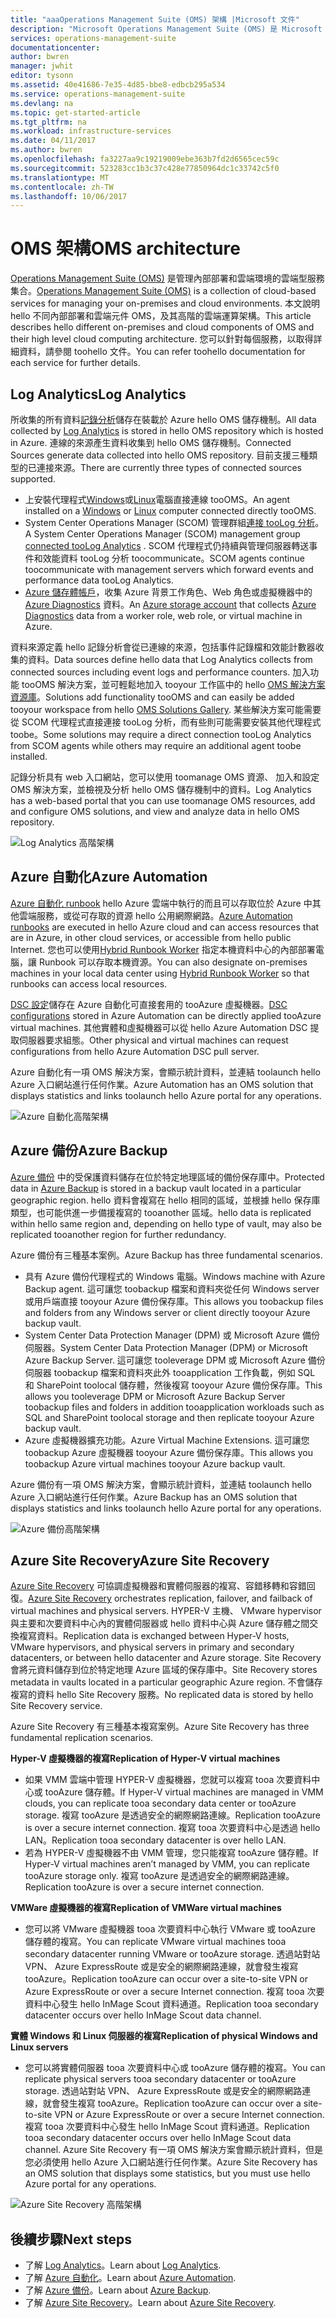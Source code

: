 ```yaml
---
title: "aaaOperations Management Suite (OMS) 架構 |Microsoft 文件"
description: "Microsoft Operations Management Suite (OMS) 是 Microsoft 的雲端型 IT 管理解決方案，可協助您管理並保護內部部署和雲端基礎結構。  這份文件識別包含在 OMS 中的 hello 不同服務，並提供連結 tootheir 詳細內容。"
services: operations-management-suite
documentationcenter: 
author: bwren
manager: jwhit
editor: tysonn
ms.assetid: 40e41686-7e35-4d85-bbe8-edbcb295a534
ms.service: operations-management-suite
ms.devlang: na
ms.topic: get-started-article
ms.tgt_pltfrm: na
ms.workload: infrastructure-services
ms.date: 04/11/2017
ms.author: bwren
ms.openlocfilehash: fa3227aa9c19219009ebe363b7fd2d6565cec59c
ms.sourcegitcommit: 523283cc1b3c37c428e77850964dc1c33742c5f0
ms.translationtype: MT
ms.contentlocale: zh-TW
ms.lasthandoff: 10/06/2017
---
```

# <a name="oms-architecture"></a><span data-ttu-id="fc425-104">OMS 架構</span><span class="sxs-lookup"><span data-stu-id="fc425-104">OMS architecture</span></span>
<span data-ttu-id="fc425-105">[Operations Management Suite (OMS)](https://azure.microsoft.com/documentation/services/operations-management-suite/) 是管理內部部署和雲端環境的雲端型服務集合。</span><span class="sxs-lookup"><span data-stu-id="fc425-105">[Operations Management Suite (OMS)](https://azure.microsoft.com/documentation/services/operations-management-suite/) is a collection of cloud-based services for managing your on-premises and cloud environments.</span></span>  <span data-ttu-id="fc425-106">本文說明 hello 不同內部部署和雲端元件 OMS，及其高階的雲端運算架構。</span><span class="sxs-lookup"><span data-stu-id="fc425-106">This article describes hello different on-premises and cloud components of OMS and their high level cloud computing architecture.</span></span>  <span data-ttu-id="fc425-107">您可以針對每個服務，以取得詳細資料，請參閱 toohello 文件。</span><span class="sxs-lookup"><span data-stu-id="fc425-107">You can refer toohello documentation for each service for further details.</span></span>

## <a name="log-analytics"></a><span data-ttu-id="fc425-108">Log Analytics</span><span class="sxs-lookup"><span data-stu-id="fc425-108">Log Analytics</span></span>
<span data-ttu-id="fc425-109">所收集的所有資料[記錄分析](https://azure.microsoft.com/documentation/services/log-analytics/)儲存在裝載於 Azure hello OMS 儲存機制。</span><span class="sxs-lookup"><span data-stu-id="fc425-109">All data collected by [Log Analytics](https://azure.microsoft.com/documentation/services/log-analytics/) is stored in hello OMS repository which is hosted in Azure.</span></span>  <span data-ttu-id="fc425-110">連線的來源產生資料收集到 hello OMS 儲存機制。</span><span class="sxs-lookup"><span data-stu-id="fc425-110">Connected Sources generate data collected into hello OMS repository.</span></span>  <span data-ttu-id="fc425-111">目前支援三種類型的已連接來源。</span><span class="sxs-lookup"><span data-stu-id="fc425-111">There are currently three types of connected sources supported.</span></span>

* <span data-ttu-id="fc425-112">上安裝代理程式[Windows](../log-analytics/log-analytics-windows-agents.md)或[Linux](../log-analytics/log-analytics-linux-agents.md)電腦直接連線 tooOMS。</span><span class="sxs-lookup"><span data-stu-id="fc425-112">An agent installed on a [Windows](../log-analytics/log-analytics-windows-agents.md) or [Linux](../log-analytics/log-analytics-linux-agents.md) computer connected directly tooOMS.</span></span>
* <span data-ttu-id="fc425-113">System Center Operations Manager (SCOM) 管理群組[連接 tooLog 分析](../log-analytics/log-analytics-om-agents.md)。</span><span class="sxs-lookup"><span data-stu-id="fc425-113">A System Center Operations Manager (SCOM) management group [connected tooLog Analytics](../log-analytics/log-analytics-om-agents.md) .</span></span>  <span data-ttu-id="fc425-114">SCOM 代理程式仍持續與管理伺服器轉送事件和效能資料 tooLog 分析 toocommunicate。</span><span class="sxs-lookup"><span data-stu-id="fc425-114">SCOM agents continue toocommunicate with management servers which forward events and performance data tooLog Analytics.</span></span>
* <span data-ttu-id="fc425-115">[Azure 儲存體帳戶](../log-analytics/log-analytics-azure-storage.md)，收集 Azure 背景工作角色、Web 角色或虛擬機器中的 [Azure Diagnostics](../cloud-services/cloud-services-dotnet-diagnostics.md) 資料。</span><span class="sxs-lookup"><span data-stu-id="fc425-115">An [Azure storage account](../log-analytics/log-analytics-azure-storage.md) that collects [Azure Diagnostics](../cloud-services/cloud-services-dotnet-diagnostics.md) data from a worker role, web role, or virtual machine in Azure.</span></span>

<span data-ttu-id="fc425-116">資料來源定義 hello 記錄分析會從已連線的來源，包括事件記錄檔和效能計數器收集的資料。</span><span class="sxs-lookup"><span data-stu-id="fc425-116">Data sources define hello data that Log Analytics collects from connected sources including event logs and performance counters.</span></span>  <span data-ttu-id="fc425-117">加入功能 tooOMS 解決方案，並可輕鬆地加入 tooyour 工作區中的 hello [OMS 解決方案資源庫](../log-analytics/log-analytics-add-solutions.md)。</span><span class="sxs-lookup"><span data-stu-id="fc425-117">Solutions add functionality tooOMS and can easily be added tooyour workspace from hello [OMS Solutions Gallery](../log-analytics/log-analytics-add-solutions.md).</span></span>  <span data-ttu-id="fc425-118">某些解決方案可能需要從 SCOM 代理程式直接連接 tooLog 分析，而有些則可能需要安裝其他代理程式 toobe。</span><span class="sxs-lookup"><span data-stu-id="fc425-118">Some solutions may require a direct connection tooLog Analytics from SCOM agents while others may require an additional agent toobe installed.</span></span>

<span data-ttu-id="fc425-119">記錄分析具有 web 入口網站，您可以使用 toomanage OMS 資源、 加入和設定 OMS 解決方案，並檢視及分析 hello OMS 儲存機制中的資料。</span><span class="sxs-lookup"><span data-stu-id="fc425-119">Log Analytics has a web-based portal that you can use toomanage OMS resources, add and configure OMS solutions, and view and analyze data in hello OMS repository.</span></span>

![Log Analytics 高階架構](media/operations-management-suite-architecture/log-analytics.png)

## <a name="azure-automation"></a><span data-ttu-id="fc425-121">Azure 自動化</span><span class="sxs-lookup"><span data-stu-id="fc425-121">Azure Automation</span></span>
<span data-ttu-id="fc425-122">[Azure 自動化 runbook](http://azure.microsoft.com/documentation/services/automation) hello Azure 雲端中執行的而且可以存取位於 Azure 中其他雲端服務，或從可存取的資源 hello 公用網際網路。</span><span class="sxs-lookup"><span data-stu-id="fc425-122">[Azure Automation runbooks](http://azure.microsoft.com/documentation/services/automation) are executed in hello Azure cloud and can access resources that are in Azure, in other cloud services, or accessible from hello public Internet.</span></span>  <span data-ttu-id="fc425-123">您也可以使用[Hybrid Runbook Worker](../automation/automation-hybrid-runbook-worker.md) 指定本機資料中心的內部部署電腦，讓 Runbook 可以存取本機資源。</span><span class="sxs-lookup"><span data-stu-id="fc425-123">You can also designate on-premises machines in your local data center using [Hybrid Runbook Worker](../automation/automation-hybrid-runbook-worker.md) so that runbooks can access local resources.</span></span>

<span data-ttu-id="fc425-124">[DSC 設定](../automation/automation-dsc-overview.md)儲存在 Azure 自動化可直接套用的 tooAzure 虛擬機器。</span><span class="sxs-lookup"><span data-stu-id="fc425-124">[DSC configurations](../automation/automation-dsc-overview.md) stored in Azure Automation can be directly applied tooAzure virtual machines.</span></span>  <span data-ttu-id="fc425-125">其他實體和虛擬機器可以從 hello Azure Automation DSC 提取伺服器要求組態。</span><span class="sxs-lookup"><span data-stu-id="fc425-125">Other physical and virtual machines can request configurations from hello Azure Automation DSC pull server.</span></span>

<span data-ttu-id="fc425-126">Azure 自動化有一項 OMS 解決方案，會顯示統計資料，並連結 toolaunch hello Azure 入口網站進行任何作業。</span><span class="sxs-lookup"><span data-stu-id="fc425-126">Azure Automation has an OMS solution that displays statistics and links toolaunch hello Azure portal for any operations.</span></span>

![Azure 自動化高階架構](media/operations-management-suite-architecture/automation.png)

## <a name="azure-backup"></a><span data-ttu-id="fc425-128">Azure 備份</span><span class="sxs-lookup"><span data-stu-id="fc425-128">Azure Backup</span></span>
<span data-ttu-id="fc425-129">[Azure 備份](http://azure.microsoft.com/documentation/services/backup) 中的受保護資料儲存在位於特定地理區域的備份保存庫中。</span><span class="sxs-lookup"><span data-stu-id="fc425-129">Protected data in [Azure Backup](http://azure.microsoft.com/documentation/services/backup) is stored in a backup vault located in a particular geographic region.</span></span>  <span data-ttu-id="fc425-130">hello 資料會複寫在 hello 相同的區域，並根據 hello 保存庫類型，也可能供進一步備援複寫的 tooanother 區域。</span><span class="sxs-lookup"><span data-stu-id="fc425-130">hello data is replicated within hello same region and, depending on hello type of vault, may also be replicated tooanother region for further redundancy.</span></span>

<span data-ttu-id="fc425-131">Azure 備份有三種基本案例。</span><span class="sxs-lookup"><span data-stu-id="fc425-131">Azure Backup has three fundamental scenarios.</span></span>

* <span data-ttu-id="fc425-132">具有 Azure 備份代理程式的 Windows 電腦。</span><span class="sxs-lookup"><span data-stu-id="fc425-132">Windows machine with Azure Backup agent.</span></span>  <span data-ttu-id="fc425-133">這可讓您 toobackup 檔案和資料夾從任何 Windows server 或用戶端直接 tooyour Azure 備份保存庫。</span><span class="sxs-lookup"><span data-stu-id="fc425-133">This allows you toobackup files and folders from any Windows server or client directly tooyour Azure backup vault.</span></span>  
* <span data-ttu-id="fc425-134">System Center Data Protection Manager (DPM) 或 Microsoft Azure 備份伺服器。</span><span class="sxs-lookup"><span data-stu-id="fc425-134">System Center Data Protection Manager (DPM) or Microsoft Azure Backup Server.</span></span> <span data-ttu-id="fc425-135">這可讓您 tooleverage DPM 或 Microsoft Azure 備份伺服器 toobackup 檔案和資料夾此外 tooapplication 工作負載，例如 SQL 和 SharePoint toolocal 儲存體，然後複寫 tooyour Azure 備份保存庫。</span><span class="sxs-lookup"><span data-stu-id="fc425-135">This allows you tooleverage DPM or Microsoft Azure Backup Server toobackup files and folders in addition tooapplication workloads such as SQL and SharePoint toolocal storage and then replicate tooyour Azure backup vault.</span></span>
* <span data-ttu-id="fc425-136">Azure 虛擬機器擴充功能。</span><span class="sxs-lookup"><span data-stu-id="fc425-136">Azure Virtual Machine Extensions.</span></span>  <span data-ttu-id="fc425-137">這可讓您 toobackup Azure 虛擬機器 tooyour Azure 備份保存庫。</span><span class="sxs-lookup"><span data-stu-id="fc425-137">This allows you toobackup Azure virtual machines tooyour Azure backup vault.</span></span>

<span data-ttu-id="fc425-138">Azure 備份有一項 OMS 解決方案，會顯示統計資料，並連結 toolaunch hello Azure 入口網站進行任何作業。</span><span class="sxs-lookup"><span data-stu-id="fc425-138">Azure Backup has an OMS solution that displays statistics and links toolaunch hello Azure portal for any operations.</span></span>

![Azure 備份高階架構](media/operations-management-suite-architecture/backup.png)

## <a name="azure-site-recovery"></a><span data-ttu-id="fc425-140">Azure Site Recovery</span><span class="sxs-lookup"><span data-stu-id="fc425-140">Azure Site Recovery</span></span>
<span data-ttu-id="fc425-141">[Azure Site Recovery](http://azure.microsoft.com/documentation/services/site-recovery) 可協調虛擬機器和實體伺服器的複寫、容錯移轉和容錯回復。</span><span class="sxs-lookup"><span data-stu-id="fc425-141">[Azure Site Recovery](http://azure.microsoft.com/documentation/services/site-recovery) orchestrates replication, failover, and failback of virtual machines and physical servers.</span></span> <span data-ttu-id="fc425-142">HYPER-V 主機、 VMware hypervisor 與主要和次要資料中心內的實體伺服器或 hello 資料中心與 Azure 儲存體之間交換複寫資料。</span><span class="sxs-lookup"><span data-stu-id="fc425-142">Replication data is exchanged between Hyper-V hosts, VMware hypervisors, and physical servers in primary and secondary datacenters, or between hello datacenter and Azure storage.</span></span>  <span data-ttu-id="fc425-143">Site Recovery 會將元資料儲存到位於特定地理 Azure 區域的保存庫中。</span><span class="sxs-lookup"><span data-stu-id="fc425-143">Site Recovery stores metadata in vaults located in a particular geographic Azure region.</span></span> <span data-ttu-id="fc425-144">不會儲存複寫的資料 hello Site Recovery 服務。</span><span class="sxs-lookup"><span data-stu-id="fc425-144">No replicated data is stored by hello Site Recovery service.</span></span>

<span data-ttu-id="fc425-145">Azure Site Recovery 有三種基本複寫案例。</span><span class="sxs-lookup"><span data-stu-id="fc425-145">Azure Site Recovery has three fundamental replication scenarios.</span></span>

<span data-ttu-id="fc425-146">**Hyper-V 虛擬機器的複寫**</span><span class="sxs-lookup"><span data-stu-id="fc425-146">**Replication of Hyper-V virtual machines**</span></span>

* <span data-ttu-id="fc425-147">如果 VMM 雲端中管理 HYPER-V 虛擬機器，您就可以複寫 tooa 次要資料中心或 tooAzure 儲存體。</span><span class="sxs-lookup"><span data-stu-id="fc425-147">If Hyper-V virtual machines are managed in VMM clouds, you can replicate tooa secondary data center or tooAzure storage.</span></span>  <span data-ttu-id="fc425-148">複寫 tooAzure 是透過安全的網際網路連線。</span><span class="sxs-lookup"><span data-stu-id="fc425-148">Replication tooAzure is over a secure internet connection.</span></span>  <span data-ttu-id="fc425-149">複寫 tooa 次要資料中心是透過 hello LAN。</span><span class="sxs-lookup"><span data-stu-id="fc425-149">Replication tooa secondary datacenter is over hello LAN.</span></span>
* <span data-ttu-id="fc425-150">若為 HYPER-V 虛擬機器不由 VMM 管理，您只能複寫 tooAzure 儲存體。</span><span class="sxs-lookup"><span data-stu-id="fc425-150">If Hyper-V virtual machines aren’t managed by VMM, you can replicate tooAzure storage only.</span></span>  <span data-ttu-id="fc425-151">複寫 tooAzure 是透過安全的網際網路連線。</span><span class="sxs-lookup"><span data-stu-id="fc425-151">Replication tooAzure is over a secure internet connection.</span></span>

<span data-ttu-id="fc425-152">**VMWare 虛擬機器的複寫**</span><span class="sxs-lookup"><span data-stu-id="fc425-152">**Replication of VMWare virtual machines**</span></span>

* <span data-ttu-id="fc425-153">您可以將 VMware 虛擬機器 tooa 次要資料中心執行 VMware 或 tooAzure 儲存體的複寫。</span><span class="sxs-lookup"><span data-stu-id="fc425-153">You can replicate VMware virtual machines tooa secondary datacenter running VMware or tooAzure storage.</span></span>  <span data-ttu-id="fc425-154">透過站對站 VPN、 Azure ExpressRoute 或是安全的網際網路連線，就會發生複寫 tooAzure。</span><span class="sxs-lookup"><span data-stu-id="fc425-154">Replication tooAzure can occur over a site-to-site VPN or Azure ExpressRoute or over a secure Internet connection.</span></span> <span data-ttu-id="fc425-155">複寫 tooa 次要資料中心發生 hello InMage Scout 資料通道。</span><span class="sxs-lookup"><span data-stu-id="fc425-155">Replication tooa secondary datacenter occurs over hello InMage Scout data channel.</span></span>

<span data-ttu-id="fc425-156">**實體 Windows 和 Linux 伺服器的複寫**</span><span class="sxs-lookup"><span data-stu-id="fc425-156">**Replication of physical Windows and Linux servers**</span></span> 

* <span data-ttu-id="fc425-157">您可以將實體伺服器 tooa 次要資料中心或 tooAzure 儲存體的複寫。</span><span class="sxs-lookup"><span data-stu-id="fc425-157">You can replicate physical servers tooa secondary datacenter or tooAzure storage.</span></span> <span data-ttu-id="fc425-158">透過站對站 VPN、 Azure ExpressRoute 或是安全的網際網路連線，就會發生複寫 tooAzure。</span><span class="sxs-lookup"><span data-stu-id="fc425-158">Replication tooAzure can occur over a site-to-site VPN or Azure ExpressRoute or over a secure Internet connection.</span></span> <span data-ttu-id="fc425-159">複寫 tooa 次要資料中心發生 hello InMage Scout 資料通道。</span><span class="sxs-lookup"><span data-stu-id="fc425-159">Replication tooa secondary datacenter occurs over hello InMage Scout data channel.</span></span>  <span data-ttu-id="fc425-160">Azure Site Recovery 有一項 OMS 解決方案會顯示統計資料，但是您必須使用 hello Azure 入口網站進行任何作業。</span><span class="sxs-lookup"><span data-stu-id="fc425-160">Azure Site Recovery has an OMS solution that displays some statistics, but you must use hello Azure portal for any operations.</span></span>

![Azure Site Recovery 高階架構](media/operations-management-suite-architecture/site-recovery.png)

## <a name="next-steps"></a><span data-ttu-id="fc425-162">後續步驟</span><span class="sxs-lookup"><span data-stu-id="fc425-162">Next steps</span></span>
* <span data-ttu-id="fc425-163">了解 [Log Analytics](http://azure.microsoft.com/documentation/services/log-analytics)。</span><span class="sxs-lookup"><span data-stu-id="fc425-163">Learn about [Log Analytics](http://azure.microsoft.com/documentation/services/log-analytics).</span></span>
* <span data-ttu-id="fc425-164">了解 [Azure 自動化](https://azure.microsoft.com/documentation/services/automation)。</span><span class="sxs-lookup"><span data-stu-id="fc425-164">Learn about [Azure Automation](https://azure.microsoft.com/documentation/services/automation).</span></span>
* <span data-ttu-id="fc425-165">了解 [Azure 備份](http://azure.microsoft.com/documentation/services/backup)。</span><span class="sxs-lookup"><span data-stu-id="fc425-165">Learn about [Azure Backup](http://azure.microsoft.com/documentation/services/backup).</span></span>
* <span data-ttu-id="fc425-166">了解 [Azure Site Recovery](http://azure.microsoft.com/documentation/services/site-recovery)。</span><span class="sxs-lookup"><span data-stu-id="fc425-166">Learn about [Azure Site Recovery](http://azure.microsoft.com/documentation/services/site-recovery).</span></span>

